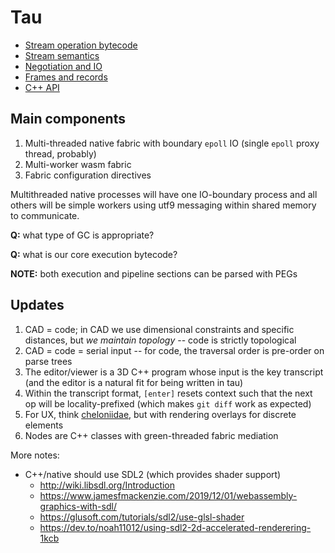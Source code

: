 # Tau
+ [Stream operation bytecode](m/bytecode.md)
+ [Stream semantics](m/stream.md)
+ [Negotiation and IO](m/negotiation.md)
+ [Frames and records](m/records.md)
+ [C++ API](m/cpp.md)


## Main components
1. Multi-threaded native fabric with boundary `epoll` IO (single `epoll` proxy thread, probably)
2. Multi-worker wasm fabric
3. Fabric configuration directives

Multithreaded native processes will have one IO-boundary process and all others will be simple workers using utf9 messaging within shared memory to communicate.

**Q:** what type of GC is appropriate?

**Q:** what is our core execution bytecode?

**NOTE:** both execution and pipeline sections can be parsed with PEGs


## Updates
1. CAD = code; in CAD we use dimensional constraints and specific distances, but _we maintain topology_ -- code is strictly topological
2. CAD = code = serial input -- for code, the traversal order is pre-order on parse trees
3. The editor/viewer is a 3D C++ program whose input is the key transcript (and the editor is a natural fit for being written in tau)
4. Within the transcript format, `[enter]` resets context such that the next op will be locality-prefixed (which makes `git diff` work as expected)
5. For UX, think [cheloniidae](https://spencertipping.com/cheloniidae), but with rendering overlays for discrete elements
6. Nodes are C++ classes with green-threaded fabric mediation

More notes:

+ C++/native should use SDL2 (which provides shader support)
  + http://wiki.libsdl.org/Introduction
  + https://www.jamesfmackenzie.com/2019/12/01/webassembly-graphics-with-sdl/
  + https://glusoft.com/tutorials/sdl2/use-glsl-shader
  + https://dev.to/noah11012/using-sdl2-2d-accelerated-renderering-1kcb
